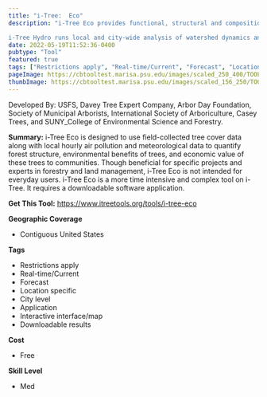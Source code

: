```yaml
---
title: "i-Tree:  Eco"
description: "i-Tree Eco provides functional, structural and compositional information, forecasting models, and management information on local trees.  

i-Tree Hydro runs local and city-wide analysis of watershed dynamics and how trees impact these features "
date: 2022-05-19T11:52:36-0400
pubtype: "Tool"
featured: true
tags: ["Restrictions apply", "Real-time/Current", "Forecast", "Location specific", "City level", "Application", "Interactive interface/map", "Downloadable results"]
pageImage: https://cbtooltest.marisa.psu.edu/images/scaled_250_400/TOOLID_57.5_ScreenCapture-1.png
thumbImage: https://cbtooltest.marisa.psu.edu/images/scaled_156_250/TOOLID_57.5_ScreenCapture-1.png
---
```

Developed By: USFS, Davey Tree Expert Company, Arbor Day Foundation, Society of Municipal Arborists, International Society of Arboriculture, Casey Trees, and SUNY_College of Environmental Science and Forestry.

**Summary:** i-Tree Eco is designed to use field-collected tree cover data along with local hourly air pollution and meteorological data to quantify forest structure, environmental benefits of trees, and economic value of these trees to communities. Though beneficial for specific projects and experts in forestry and land management, i-Tree Eco is not intended for everyday users. i-Tree Eco is a more time intensive and complex tool on i-Tree. It requires a downloadable software application.

__**Get This Tool:**__ https://www.itreetools.org/tools/i-tree-eco

__**Geographic Coverage**__
- Contiguous United States

__**Tags**__
-  Restrictions apply
-  Real-time/Current
-  Forecast
-  Location specific
-  City level
-  Application
-  Interactive interface/map
-  Downloadable results

__**Cost**__
- Free

__**Skill Level**__
- Med
